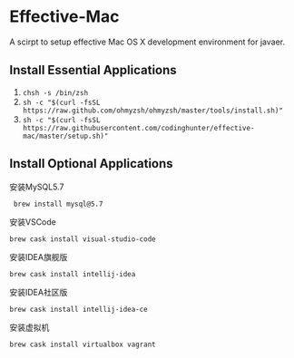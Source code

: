 # Effective-Mac

A scirpt to setup effective Mac OS X development environment for javaer.

## Install Essential Applications
1. ` chsh -s /bin/zsh `
2. ` sh -c "$(curl -fsSL https://raw.github.com/ohmyzsh/ohmyzsh/master/tools/install.sh)" `
3. ` sh -c "$(curl -fsSL https://raw.githubusercontent.com/codinghunter/effective-mac/master/setup.sh)" `

## Install Optional Applications

安装MySQL5.7

` brew install mysql@5.7`

安装VSCode

` brew cask install visual-studio-code `

安装IDEA旗舰版

` brew cask install intellij-idea `

安装IDEA社区版

` brew cask install intellij-idea-ce `

安装虚拟机

` brew cask install virtualbox vagrant `